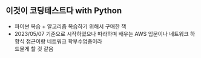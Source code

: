 ## 이것이 코딩테스트다 with Python

- 파이썬 복습 + 알고리즘 복습하기 위해서 구매한 책
- 2023/05/07 기준으로 시작하였으나 따라하며 배우는 AWS 입문이나 네트워크 하향식 접근이랑 네트워크 학부수업중이라  
드물게 할 것 같음